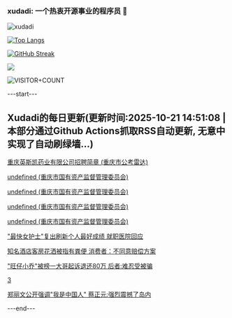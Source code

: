 ### xudadi: 一个热衷开源事业的程序员 👋

![xudadi](https://github-readme-stats-git-masterorgs-github-readme-stats-team.vercel.app/api?username=xudadi)

[![Top Langs](https://github-readme-stats.vercel.app/api/top-langs/?username=xudadi)](https://github.com/anuraghazra/github-readme-stats)

[![GitHub Streak](https://streak-stats.demolab.com?user=xudadi&locale=zh_Hans)](https://git.io/streak-stats)

![](https://raw.githubusercontent.com/xudadi/xudadi/main/assets/github-contribution-grid-snake.svg)

![VISITOR+COUNT](https://komarev.com/ghpvc/?username=xudadi&label=VISITOR+COUNT)


---start---

## Xudadi的每日更新(更新时间:2025-10-21 14:51:08 | 本部分通过Github Actions抓取RSS自动更新, 无意中实现了自动刷绿墙...)

[重庆英斯凯药业有限公司招聘简章 (重庆市公考雷达)](https://www.gongkaoleida.com/article/2656689)

[undefined (重庆市国有资产监督管理委员会)](https://dadilab.github.io/feeds/all.xml)

[undefined (重庆市国有资产监督管理委员会)](https://dadilab.github.io/feeds/all.xml)

[undefined (重庆市国有资产监督管理委员会)](https://dadilab.github.io/feeds/all.xml)

[undefined (重庆市国有资产监督管理委员会)](https://dadilab.github.io/feeds/all.xml)

["最快女护士"复出刷新个人最好成绩 就职医院回应](https://m.163.com/news/article/KCCQNIVH0512B07B.html)

[知名酒店客房花洒被指有粪便 消费者：不同意赔偿方案](https://m.163.com/news/article/KCCU4CHN055040N3.html)

["旺仔小乔"被榜一大哥起诉退还80万 后者:难忍受被骗](https://m.163.com/news/article/KCCSEPQD053469LG.html)

[3](https://m.163.com/touch/news/sub/domestic)

[郑丽文公开强调"我是中国人" 蔡正元:强烈震撼了岛内](https://m.163.com/news/article/KCCRP9RB055080L4.html)

---end---

